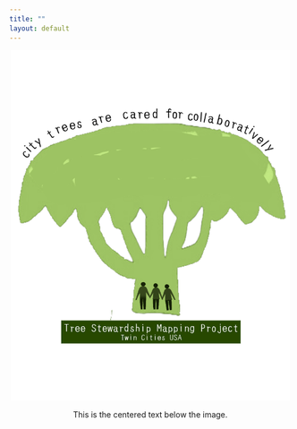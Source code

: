 ```yaml
---
title: ""
layout: default
---
```


<div style="margin-top: 0;">
<div style="text-align: center;margin-top: -20;">
  <div style="display: inline-block;">
    <img src="assets/stewmap_logo.png" alt="STEWMAP logo" style="width: 500px;" />
    <div style="width: 500px; margin: 0 auto;">
      <p style="text-align: center;">This is the centered text below the image.</p>
    </div>
  </div>
</div>
